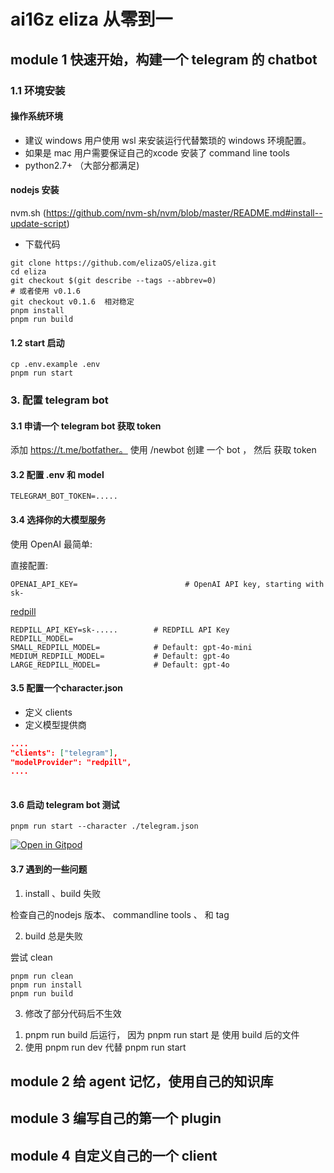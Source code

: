 # ai16z eliza 从零到一

## module 1 快速开始，构建一个 telegram 的 chatbot

### 1.1 环境安装

#### 操作系统环境

- 建议 windows 用户使用 wsl 来安装运行代替繁琐的 windows 环境配置。
- 如果是 mac 用户需要保证自己的xcode 安装了 command line tools
- python2.7+ （大部分都满足)

#### nodejs 安装

nvm.sh (<https://github.com/nvm-sh/nvm/blob/master/README.md#install--update-script>)

- 下载代码

```shell
git clone https://github.com/elizaOS/eliza.git
cd eliza
git checkout $(git describe --tags --abbrev=0) 
# 或者使用 v0.1.6
git checkout v0.1.6  相对稳定
pnpm install 
pnpm run build 
```

#### 1.2 start 启动

```shell
cp .env.example .env
pnpm run start
```

### 3. 配置 telegram bot

#### 3.1 申请一个 telegram bot 获取 token

添加 <https://t.me/botfather。>
使用 /newbot 创建 一个 bot ， 然后 获取 token

#### 3.2 配置 .env 和 model

```shell
TELEGRAM_BOT_TOKEN=.....
```

#### 3.4 选择你的大模型服务

使用 OpenAI 最简单:

直接配置:

```shell
OPENAI_API_KEY=                        # OpenAI API key, starting with sk-
```

[redpill](https://redpill.ai/)

```shell
REDPILL_API_KEY=sk-.....        # REDPILL API Key
REDPILL_MODEL=
SMALL_REDPILL_MODEL=            # Default: gpt-4o-mini
MEDIUM_REDPILL_MODEL=           # Default: gpt-4o
LARGE_REDPILL_MODEL=            # Default: gpt-4o
```

#### 3.5 配置一个character.json

- 定义 clients
- 定义模型提供商

```json
....
"clients": ["telegram"],
"modelProvider": "redpill",
....
  
```

#### 3.6 启动 telegram bot 测试

```shell
pnpm run start --character ./telegram.json
```

[![Open in Gitpod](https://gitpod.io/button/open-in-gitpod.svg)](https://gitpod.io/#https://github.com/elizaos/eliza/tree/main)

#### 3.7 遇到的一些问题

1. install 、build 失败

检查自己的nodejs 版本、 commandline tools 、 和 tag

2. build 总是失败

尝试 clean

```shell
pnpm run clean 
pnpm run install 
pnpm run build 
```

3. 修改了部分代码后不生效

1) pnpm run build 后运行， 因为 pnpm run start 是 使用 build 后的文件
2) 使用 pnpm run dev 代替 pnpm run start


## module 2 给 agent 记忆，使用自己的知识库

## module 3 编写自己的第一个 plugin

## module 4 自定义自己的一个 client
